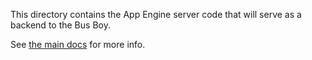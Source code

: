 This directory contains the App Engine server code that will serve as a backend
to the Bus Boy.

See [the main docs](../docs/index.md) for more info.
